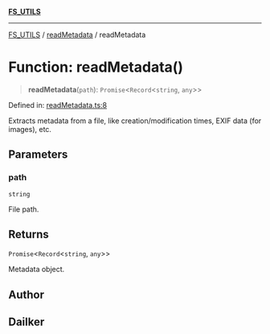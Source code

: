 [**FS_UTILS**](../../README.md)

***

[FS_UTILS](../../README.md) / [readMetadata](../README.md) / readMetadata

# Function: readMetadata()

> **readMetadata**(`path`): `Promise`\<`Record`\<`string`, `any`\>\>

Defined in: [readMetadata.ts:8](https://github.com/dailker/everyutil/blob/7c30ec40bbb398255a9be572db0a537e8bcb9c11/src/fs/readMetadata.ts#L8)

Extracts metadata from a file, like creation/modification times, EXIF data (for images), etc.

## Parameters

### path

`string`

File path.

## Returns

`Promise`\<`Record`\<`string`, `any`\>\>

Metadata object.

## Author

## Dailker
